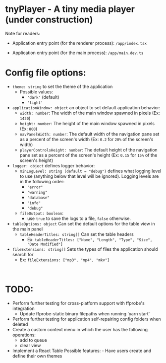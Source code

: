 # tnyPlayer - A tiny media player (under construction)

Note for readers:

-   Application entry point (for the renderer process): `/app/index.tsx`

-   Application entry point (for the main process): `/app/main.dev.ts`

# Config file options:

-   `theme: string` to set the theme of the application
    -   Possible values:
        -   `'dark'` (default)
        -   `'light'`
-   `applicationWindow: object` an object to set default application behavior:
    -   `width: number`: The width of the main window spawned in pixels (Ex: `1420`)
    -   `height: number`: The height of the main window spawned in pixels (Ex: `800`)
    -   `navPanelWidth: number`: The default width of the navigation pane set as a percent of the screen's width (Ex: `0.2` for `20%` of the screen's width)
    -   `playerControlsHeight: number`: The default height of the navigation pane set as a percent of the screen's height (Ex: `0.15` for `15%` of the screen's height)
-   `logger: object` defines logger behavior:
    -   `minLogLevel: string (default = "debug")` defines what logging level to use (anything below that level will be ignored). Logging levels are in the following order:
        -   `"error"`
        -   `"warning"`
        -   `"database"`
        -   `"info"`
        -   `"debug"`
    -   `fileOutput: boolean`:
        -   use `true` to save the logs to a file, `false` otherwise.
-   `tableOptions: object` Can set the default options for the table view in the main panel
    -   `tableHeaderTitles: string[]` Can set the table headers
        -   Ex: `tableHeaderTitles: ["Name", "Length", "Type", "Size", "Date Modified"]`
-   `fileExtensions: string[]` Sets the types of files the application should search for
    -   Ex: `fileExtensions: ["mp3", "mp4", "mkv"]`

<br>

# TODO:

-   Perform further testing for cross-platform support with ffprobe's integration
    -   Update ffprobe-static binary filepaths when running 'yarn start'
-   Perform further testing for application self-repairing config folders when deleted
-   Create a custom context menu in which the user has the following operations:
    -   add to queue
    -   clear view
-   Implement a React Table
    Possible features: - Have users create and define their own themes

<br/>

